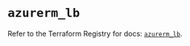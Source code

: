 # `azurerm_lb`

Refer to the Terraform Registry for docs: [`azurerm_lb`](https://registry.terraform.io/providers/hashicorp/azurerm/4.25.0/docs/resources/lb).
